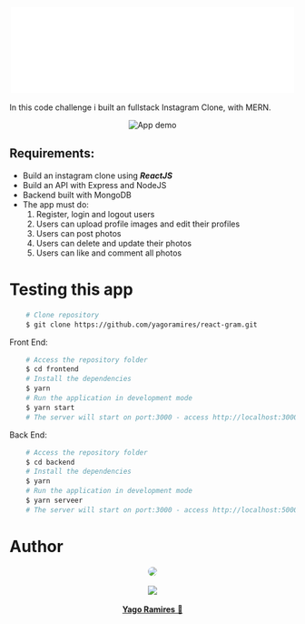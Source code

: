 <div align="center" >
<img  src="./frontend/src/assets/logo-react-gram.png" alt='ReactGram' />
</div>

<p>In this code challenge i built an fullstack Instagram Clone, with MERN.</p>

<p align="center">
<img src="./frontend/src/assets/readme.gif" title="App demo" alt='App demo' />
</p>

<h2> Requirements: </h2>
<ul>
    <li> Build an instagram clone using <b><i>ReactJS</i></b></li>
    <li> Build an API  with Express and NodeJS</li>
    <li> Backend built with MongoDB </li>
    <li> The app must do: 
        <ol>
        <li>Register, login and logout users</li>
        <li>Users can upload profile images and edit their profiles</li>
        <li>Users can post photos</li>
        <li>Users can delete and update their photos</li>
        <li>Users can like and comment all photos</li>
        </ol>
    </li>
</ul>

<h1> Testing this app </h1>

```bash
    # Clone repository
    $ git clone https://github.com/yagoramires/react-gram.git
```

 <p>Front End: </p>

```bash
    # Access the repository folder
    $ cd frontend
    # Install the dependencies
    $ yarn
    # Run the application in development mode
    $ yarn start
    # The server will start on port:3000 - access http://localhost:3000/
```

 <p>Back End: </p>

```bash
    # Access the repository folder
    $ cd backend
    # Install the dependencies
    $ yarn
    # Run the application in development mode
    $ yarn serveer
    # The server will start on port:3000 - access http://localhost:5000/
```

<h1> Author </h1>

<div align="center" >
    <p>
        <img style="border-radius: 50%;" src="https://i.imgur.com/mDJjScy.jpg" width="150px;" />
    </p>
    <p>
        <a
            href="https://www.linkedin.com/in/yagoramires/"
            target="_blank"
            >
            <img src="https://img.shields.io/badge/LinkedIn-0077B5?style=for-the-badge&logo=linkedin&logoColor=white" target="_blank"/>
        </a>
    </p>
    <p>
        <a href="https://github.com/yagoramires" ><b>Yago Ramires</b> 🚀</a>
    </p>
</div>
